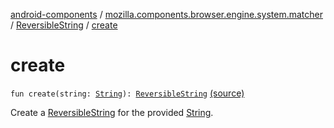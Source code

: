 [android-components](../../index.md) / [mozilla.components.browser.engine.system.matcher](../index.md) / [ReversibleString](index.md) / [create](./create.md)

# create

`fun create(string: `[`String`](https://kotlinlang.org/api/latest/jvm/stdlib/kotlin/-string/index.html)`): `[`ReversibleString`](index.md) [(source)](https://github.com/mozilla-mobile/android-components/blob/master/components/browser/engine-system/src/main/java/mozilla/components/browser/engine/system/matcher/ReversibleString.kt#L82)

Create a [ReversibleString](index.md) for the provided [String](https://kotlinlang.org/api/latest/jvm/stdlib/kotlin/-string/index.html).

